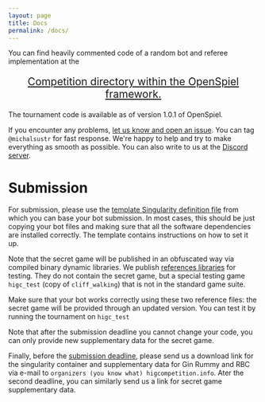 ```yaml
---
layout: page
title: Docs
permalink: /docs/
---
```


You can find heavily commented code of a random bot and referee implementation
at the

<div style="text-align: center; font-size: 1.5em;margin:20px auto;"> 
<a href="https://github.com/deepmind/open_spiel/tree/master/open_spiel/higc">Competition
directory within the OpenSpiel framework.</a> </div>

The tournament code is available as of version 1.0.1 of OpenSpiel.

If you encounter any problems, [let us know and open an
issue](https://github.com/deepmind/open_spiel/issues). You can tag
`@michalsustr` for fast response. We're happy to help and try to make everything
as smooth as possible. You can also write to us at the <a
href="https://discord.gg/6Q3UurHxMh">Discord server</a>.

# Submission

For submission, please use the [template Singularity definition
file](/assets/higc/container.def) from which you can base your bot submission. In
most cases, this should be just copying your bot files and making sure that all
the software dependencies are installed correctly. The template contains
instructions on how to set it up.

Note that the secret game will be published in an obfuscated way via compiled
binary dynamic libraries. We publish [references
libraries](/assets/higc/higc_test_dyn_libs.zip) for testing. They do not contain
the secret game, but a special testing game `higc_test` (copy of
`cliff_walking`) that is not in the standard game suite.

Make sure that your bot works correctly using these two
reference files: the secret game will be provided through an updated version.
You can test it by running the tournament on `higc_test`

Note that after the submission deadline you cannot change your code, you can
only provide new supplementary data for the secret game.

Finally, before the [submission deadline](/schedule), please send us a download
link for the singularity container and supplementary data for Gin Rummy and RBC
via e-mail to `organizers (you know what) higcompetition.info`. Ater the second
deadline, you can similarly send us a link for secret game supplementary data.
